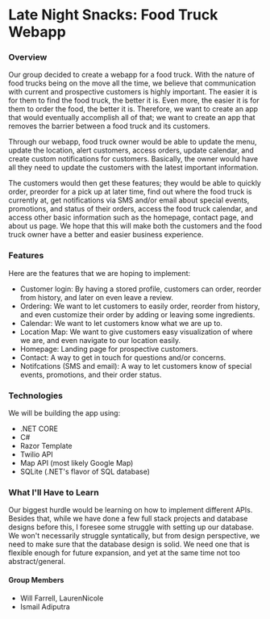 # Late Night Snacks: Food Truck Webapp

### Overview

Our group decided to create a webapp for a food truck. With the nature of food trucks being on the move all the time, we believe that communication with current and prospective customers is highly important. The easier it is for them to find the food truck, the better it is. Even more, the easier it is for them to order the food, the better it is. Therefore, we want to create an app that would eventually accomplish all of that; we want to create an app that removes the barrier between a food truck and its customers.

Through our webapp, food truck owner would be able to update the menu, update the location, alert customers, access orders, update calendar, and create custom notifications for customers. Basically, the owner would have all they need to update the customers with the latest important information.

The customers would then get these features; they would be able to quickly order, preorder for a pick up at later time, find out where the food truck is currently at, get notifications via SMS and/or email about special events, promotions, and status of their orders, access the food truck calendar, and access other basic information such as the homepage, contact page, and about us page. We hope that this will make both the customers and the food truck owner have a better and easier business experience.

### Features

Here are the features that we are hoping to implement:
* Customer login: By having a stored profile, customers can order, reorder from history, and later on even leave a review.
* Ordering: We want to let customers to easily order, reorder from history, and even customize their order by adding or leaving some ingredients.
* Calendar: We want to let customers know what we are up to.
* Location Map: We want to give customers easy visualization of where we are, and even navigate to our location easily.
* Homepage: Landing page for prospective customers.
* Contact: A way to get in touch for questions and/or concerns.
* Notifcations (SMS and email): A way to let customers know of special events, promotions, and their order status.

### Technologies

We will be building the app using:
* .NET CORE
* C#
* Razor Template
* Twilio API
* Map API (most likely Google Map)
* SQLite (.NET's flavor of SQL database)

### What I'll Have to Learn

Our biggest hurdle would be learning on how to implement different APIs. Besides that, while we have done a few full stack projects and database designs before this, I foresee some struggle with setting up our database. We won't necessarily struggle syntatically, but from design perspective, we need to make sure that the database design is solid. We need one that is flexible enough for future expansion, and yet at the same time not too abstract/general.


#### Group Members
- Will Farrell, LaurenNicole
- Ismail Adiputra